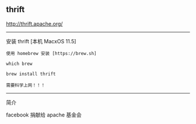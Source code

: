 

## thrift

http://thrift.apache.org/

---

安装 thrift [本机 MacxOS 11.5]

```$xslt
使用 homebrew 安装 [https://brew.sh]

which brew

brew install thrift

需要科学上网！！！

```

---

简介

facebook 捐献给 apache 基金会










